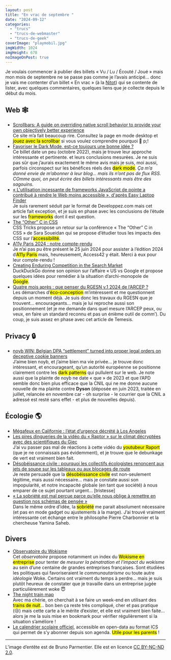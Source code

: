 ```yaml
---
layout: post
title: "En vrac de septembre "
date: "2024-09-12"
categories: 
  - "trucs"
  - "trucs-de-webmaster"
  - "trucs-de-geek"
coverImage: "playmobil.jpg"
imgWidth: 1024
imgHeight: 678
noImageOnPost: true
---
```


Je voulais commencer à publier des billets «&nbsp;Vu / Lu / Écouté / Joué&nbsp;» mais mon mois de septembre ne se passe pas comme je l’avais anticipé… donc je vais me contenter d’un billet «&nbsp;En vrac&nbsp;» (à la <a href="https://www.standblog.org/blog/">Nitot</a>) qui se contente de lister, avec quelques commentaires, quelques liens que je collecte depuis le début du mois.

<h2 lang="en">Web <span aria-hidden="true">🕸️</span></h2>

<ul>
    <li>
        <a href="https://modem.io/blog/scrollbars/" lang="en" hreflang="en">Scrollbars: A guide on overriding native scroll behavior to provide your own objectively better experience</a><br />
        Ce site m’a fait beaucoup rire. Consultez la page en mode <span lang="en">desktop</span> et <mark>jouez avec la <span lang="en">scrollbar</span></mark> si vous voulez comprendre pourquoi <span aria-hidden="true">🤣</span>&nbspp;!
    </li>
    <li>
        <a href="https://derniercri.io/blog/ux-dark-mode">Favoriser le <span lang="en">Dark Mode</span>, est-ce toujours une bonne idée&nbsp;?</a><br />
        Ce billet date un peu (octobre 2022), mais je trouve leur approche intéressante et pertinente. et leurs conclusions mesurées. Je ne suis pas sûr que j’aurais exactement le même avis mais je suis, moi aussi, parfois circonspect sur les bénéfices réels des <mark lang="en">dark mode</mark>. <em>Ça m’a donné envie de m’abonner à leur blog… mais ils n’ont pas de flux <abbr>RSS</abbr>. COmme quoi, on peut écrire des billets intéressants mais être des sagouins</em>.
    </li>
    <li>
        <a href="https://javascript.developpez.com/actu/361633/-L-utilisation-incessante-de-frameworks-JavaScript-de-pointe-a-contribue-a-rendre-le-Web-moins-accessible-d-apres-Easy-Laptop-Finder-selon-lequel-ces-derniers-detruisent-les-performances-des-sites-Web/">«&nbsp;L'utilisation incessante de <span lang="en">frameworks</span> JavaScript de pointe a contribué à rendre le Web moins accessible&nbsp;», d'après Easy Laptop Finder</a><br />
        Je suis rarement séduit par le format de Developpez.com mais cet article fait exception, et je suis en phase avec les conclusions de l’étude sur les <mark lang="en">frameworks</mark> dont il est question.
    </li>
    <li>
        <a href="https://css-tricks.com/the-other-c-in-css/" lang="en" hreflang="en">The “Other” C in <abbr>CSS</abbr></a><br />
        <span lang="en"><abbr>CSS</abbr> Tricks</span> propose un retour sur la conférence «&nbsp;The “Other” C in <abbr>CSS</abbr>&nbsp;» de Sara Soueidan qui se propose d’étudier tous les impacts des <abbr>CSS</abbr> sur l’<mark>accessibilité</mark>.
    </li>
    <li>
        <a href="https://access42.net/a11y-paris-2024-compte-rendu/"><abbr>A11y</abbr> Paris 2024&nbsp;: notre compte-rendu</a><br />
        Je n’ai pas pu être présent le 25 juin 2024 pour assister à l’édition 2024 d’<mark><abbr>A11y</abbr> Paris</mark> mais, heureusement, Access42 y était. Merci à eux pour leur compte-rendu&nbsp;!
    </li>
    <li>
        <a href="https://spreadprivacy.com/creating-enduring-competition-in-the-search-market/" lang="en" hreflang="en">Creating Enduring Competition in the Search Market</a><br />
        DuckDuckGo donne son opinion sur l’affaire «&nbsp;<span lang="en"><abbr>US</abbr> vs Google</span> et propose quelques idées pour remédier à la situation d’archi-monopole de <mark>Google</mark>.
    </li>
    <li>
        <a href="https://www.temesis.com/blog/quatre-mois-apres-que-penser-du-rgesn-de-larcep/">Quatre mois après&nbsp;: que penser du <abbr>RGESN</abbr> v.1 2024 de l’<abbr>ARCEP</abbr>&nbsp;?</a><br />
        Les démarches d’<mark>éco-conception</mark> m’intéressent et me questionnent depuis un moment déjà. Je suis donc les travaux du <abbr>RGESN</abbr> que je trouvent… encourageants… mais je lui reproche aussi son positionnement (et je me demande dans quel mesure l’<abbr>ARCEP</abbr> peux, ou veux, en faire un standard reconnu et pas un énième outil de comm’). Du coup, je suis assez en phase avec cet article de Temesis.
    </li>
</ul>

<h2 lang="en">Privacy <span aria-hidden="true">🔒</span></h2>

<ul>
    <li>
        <a href="https://noyb.eu/en/noyb-win-belgian-dpa-settlement-turned-proper-legal-orders-deceptive-cookie-banners" lang="en" hreflang="en"><abbr>noyb</abbr> WIN: Belgian <abbr>DPA</abbr> “settlement” turned into proper legal orders on deceptive cookie banners</a><br />
        J’aime bien <abbr>noyb</abbr>, et j’aime bien ma vie privée… je trouve donc intéressant, et encourageant, qu’un autorité européenne se positionne clairement contre les <mark lang="en">dark patterns</mark> qui pullulent sur le web. Je note aussi que la plainte de <abbr>noyb</abbr> ne date «&nbsp;que&nbsp;» de 2023 et que l’<abbr>APD</abbr> semble donc bien plus efficace que la <abbr>CNIL</abbr> qui ne me donne aucune nouvelle de ma plainte contre <strong>Dyson</strong> (déposée en juin 2023, traitée en juillet, relancée en novembre car - oh surprise - le courrier que la <abbr>CNIL</abbr> a adressé est resté sans effet - et plus de nouvelles depuis).
    </li>
</ul>

<h2>Écologie <span aria-hidden="true">🌎</span></h2>

<ul>
    <li>
        <a href="https://reporterre.net/Megafeux-en-Californie-l-etat-d-urgence-decrete-a-Los-Angeles" lang="en" hreflang="en">Mégafeux en Californie&nbsp;: l’état d’urgence décrété à Los Angeles</a>
    </li>
    <li>
        <a href="https://vert.eco/articles/les-pires-dingueries-de-la-video-du-raptor-sur-le-climat-decryptees-avec-des-scientifiques-du-giec" lang="en" hreflang="en">Les pires dingueries de la vidéo du «&nbsp;Raptor&nbsp;» sur le climat décryptées avec des scientifiques du <abbr>Giec</abbr></a><br />
        J’ai vu passer pas mal de réactions à cette vidéo du <mark>youtubeur Raport</mark> (que je ne connaissais pas évidemment), et je trouve que le <span lang="en">debunkage</span> de vert est vraiment bien fait.
    </li>
    <li>
        <a href="https://www.liberation.fr/environnement/climat/desobeissance-civile-pourquoi-les-collectifs-ecologistes-renoncent-aux-jets-de-soupe-sur-les-tableaux-ou-aux-blocages-de-route-20240912_3EPL6F7V7VEM7OMYAMEVQUXXQY/" lang="en" hreflang="en">Désobéissance civile&nbsp;: pourquoi les collectifs écologistes renoncent aux jets de soupe sur les tableaux ou aux blocages de route</a><br />
        Je reste persuadé que la <mark>désobéissance civile</mark> est non-seulement légitime, mais aussi nécessaire… mais je constate aussi son impopularité, et notre incapacité globale (en tant que société) à nous emparer de ce sujet pourtant urgent… [tristesse]
    </li>
    <li>
        <a href="https://www.lemonde.fr/planete/article/2024/09/13/la-sobriete-est-mal-percue-parce-qu-elle-nous-oblige-a-remettre-en-question-nos-schemas-de-pensee_6315733_3244.html" lang="en" hreflang="en">«&nbsp;La sobriété est mal perçue parce qu’elle nous oblige à remettre en question nos schémas de pensée&nbsp;»</a><br />
        Dans le même ordre d’idée, la <mark>sobriété</mark> me parait absolument nécessaire (et pas en mode gadget ou ajustements à la marge). J’ai trouvé vraiment intéressante cet échange entre le philosophe Pierre Charbonnier et la chercheuse Yamina Saheb.
    </li>
</ul>

<h2>Divers</h2>

<ul>
    <li>
        <a href="https://www.observatoireduwokisme.fr/">Observatoire du Wokisme</a><br />
        Cet <em>observatoire</em> propose notamment un index du <mark>Wokisme en entreprise</mark> pour tenter de <em>mesurer la pénatration et l’impact du wokisme</em> au sein d’une centaine de grandes entreprises françaises. Sont étudiées les politiques qui favoriseraient le <em>communautarisme</em> ou toute autre <em>idéologie</em> Woke. Certains ont vraiment du temps à perdre… mais je suis plutôt heureux de constater que je travaille dans un entreprise jugée particulièrement woke <span aria-hidden="true">😇</span>
    </li>
    <li>
        <a href="https://back-on-track.eu/night-train-map/" lang="en" hreflang="en">The night train map</a><br />
        Avec ma chérie, on cherchait à se faire un week-end en utilisant des <mark>trains de nuit</mark>… bon ben ça reste très compliqué, cher et pas pratique (<span aria-hidden="true">😢</span>) mais cette carte a le mérite d’exister, et elle est vraiment bien faite… alors je me la suis mise en <span lang="en">bookmark</span> pour vérifier régulièrement si la situation s’améliore&nbsp;!
    </li>
    <li>
        <a href="https://www.data.gouv.fr/fr/datasets/le-calendrier-scolaire/" lang="en" hreflang="en">Le calendrier scolaire officiel</a>, accessible en open-data au format <abbr>ICS</abbr> qui permet de s’y abonner depuis son agenda. <mark>Utile pour les parents</mark>&nbsp;!
    </li>
</ul>

<hr />

L’image d’entête est de <a hreff="https://www.flickr.com/photos/bpmm/7907310036">Bruno Parmentier</a>. Elle est en licence <a href="https://creativecommons.org/licenses/by-nc-nd/2.0/">CC BY-NC-ND 2.0</a>.
